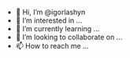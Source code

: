 - 👋 Hi, I’m @igorlashyn
- 👀 I’m interested in ...
- 🌱 I’m currently learning ...
- 💞️ I’m looking to collaborate on ...
- 📫 How to reach me ...

<!---
igorlashyn/igorlashyn is a ✨ special ✨ repository because its `README.md` (this file) appears on your GitHub profile.
You can click the Preview link to take a look at your changes.
--->
